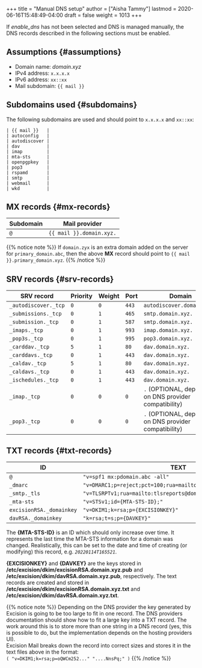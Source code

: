 +++
title = "Manual DNS setup"
author = ["Aisha Tammy"]
lastmod = 2020-06-16T15:48:49-04:00
draft = false
weight = 1013
+++

If _enable\_dns_ has not been selected and DNS is managed manually, the DNS records described in the following sections must be enabled.

## Assumptions {#assumptions}

-   Domain name: _domain.xyz_
-   IPv4 address: `x.x.x.x`
-   IPv6 address: `xx::xx`
-   Mail subdomain: `{{ mail }}`

## Subdomains used {#subdomains}

The following subdomains are used and should point to `x.x.x.x` and `xx::xx`:

```
| {{ mail }}   |
| autoconfig   |
| autodiscover |
| dav          |
| imap         |
| mta-sts      |
| openpgpkey   |
| pop3         |
| rspamd       |
| smtp         |
| webmail      |
| wkd          |
```

## MX records {#mx-records}


| Subdomain | Mail provider            |
|-----------|--------------------------|
| `@`       | `{{ mail }}.domain.xyz.` |


{{% notice note %}}
If `domain.zyx` is an extra domain added on the server for `primary_domain.abc`, then the above **MX** record should point to `{{ mail }}.primary_domain.xyz`.
{{% /notice %}}


## SRV records {#srv-records}

| SRV record             | Priority | Weight | Port    | Domain                                                     |
|------------------------|----------|--------|---------|------------------------------------------------------------|
| `_autodiscover._tcp` | `0`    | `0`  | `443` | `autodiscover.domain.xyz.`                               |
| `_submissions._tcp`  | `0`    | `1`  | `465` | `smtp.domain.xyz.`                                       |
| `_submission._tcp`   | `0`    | `1`  | `587` | `smtp.domain.xyz.`                                       |
| `_imaps._tcp`        | `0`    | `1`  | `993` | `imap.domain.xyz.`                                       |
| `_pop3s._tcp`        | `0`    | `1`  | `995` | `pop3.domain.xyz.`                                       |
| `_carddav._tcp`      | `5`    | `1`  | `80 ` | `dav.domain.xyz.`                                        |
| `_carddavs._tcp`     | `0`    | `1`  | `443` | `dav.domain.xyz.`                                        |
| `_caldav._tcp`       | `5`    | `1`  | `80 ` | `dav.domain.xyz.`                                        |
| `_caldavs._tcp`      | `0`    | `1`  | `443` | `dav.domain.xyz.`                                        |
| `_ischedules._tcp`   | `0`    | `1`  | `443` | `dav.domain.xyz.`                                        |
| `_imap._tcp`         | `0`    | `0`  | `0`   | `.`  (OPTIONAL, depending on DNS provider compatibility) |
| `_pop3._tcp`         | `0`    | `0`  | `0`   | `.`  (OPTIONAL, depending on DNS provider compatibility) |

## TXT records {#txt-records}

| ID                         | TEXT                                                               |
|----------------------------|--------------------------------------------------------------------|
| `@`                      | `"v=spf1 mx:pdomain.abc -all"`                                   |
| `_dmarc`                 | `"v=DMARC1;p=reject;pct=100;rua=mailto:dmarcreports@domain.xyz"` |
| `_smtp._tls`             | `"v=TLSRPTv1;rua=mailto:tlsreports@domain.xyz;"`                 |
| `_mta-sts`               | `"v=STSv1;id={MTA-STS-ID};"`                                     |
| `excisionRSA._domainkey` | `"v=DKIM1;k=rsa;p={EXCISIONKEY}"`                                |
| `davRSA._domainkey`      | `"k=rsa;t=s;p={DAVKEY}"`                                         |

The **{MTA-STS-ID}** is an ID which should only increase over time. It represents the last time the MTA-STS information for a domain was changed. Realistically, this can be set to the date and time of creating (or modifying) this record, e.g. *`20220114T165521`*.

**{EXCISIONKEY}** and **{DAVKEY}** are the keys stored in **/etc/excision/dkim/excisionRSA.domain.xyz.pub** and **/etc/excision/dkim/davRSA.domain.xyz.pub**, respectively. The text records are created and stored in **/etc/excision/dkim/excisionRSA.domain.xyz.txt** and **/etc/excision/dkim/davRSA.domain.xyz.txt**.

{{% notice note %}}
Depending on the DNS provider the key generated by Excision is going to be too
large to fit in one record. The DNS providers documentation should show how
to fit a large key into a TXT record. The work around this is to store more than one string
in a DNS record (yes, this is possible to do, but the implementation depends on the hosting providers UI).
<br />
Excision Mail breaks down the record into correct sizes and stores it in the text files above in the format:<br />
`( "v=DKIM1;k=rsa;p=oQWCm252..." "....NnsPq;" )`
{{% /notice %}}
